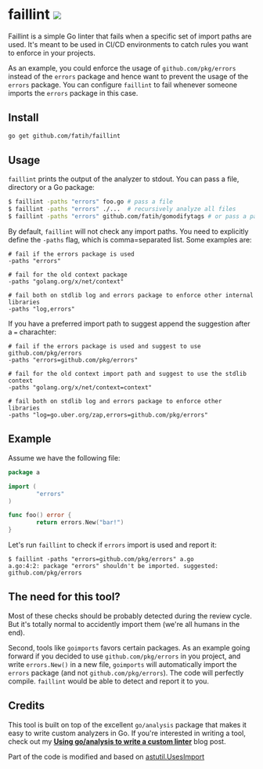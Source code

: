 # faillint [![](https://github.com/fatih/faillint/workflows/build/badge.svg)](https://github.com/fatih/faillint/actions)

Faillint is a simple Go linter that fails when a specific set of import paths
are used. It's meant to be used in CI/CD environments to catch rules you want
to enforce in your projects. 

As an example, you could enforce the usage of `github.com/pkg/errors` instead
of the `errors` package and hence want to prevent the usage of the `errors`
package. You can configure `faillint` to fail whenever someone imports the `errors` package in this case.


## Install

```bash
go get github.com/fatih/faillint
```

## Usage

`faillint` prints the output of the analyzer to stdout. You can pass a file,
directory or a Go package:

```sh
$ faillint -paths "errors" foo.go # pass a file
$ faillint -paths "errors" ./...  # recursively analyze all files
$ faillint -paths "errors" github.com/fatih/gomodifytags # or pass a package
```

By default, `faillint` will not check any import paths. You need to explicitly
define the `-paths` flag, which is comma=separated list. Some examples are:

```
# fail if the errors package is used
-paths "errors"

# fail for the old context package
-paths "golang.org/x/net/context"

# fail both on stdlib log and errors package to enforce other internal libraries
-paths "log,errors"
```


If you have a preferred import path to suggest append the suggestion after a `=` charachter:

```
# fail if the errors package is used and suggest to use github.com/pkg/errors
-paths "errors=github.com/pkg/errors"

# fail for the old context import path and suggest to use the stdlib context
-paths "golang.org/x/net/context=context"

# fail both on stdlib log and errors package to enforce other libraries
-paths "log=go.uber.org/zap,errors=github.com/pkg/errors"
```

## Example

Assume we have the following file:

```go
package a

import (
        "errors"
)

func foo() error {
        return errors.New("bar!")
}
```

Let's run `faillint` to check if `errors` import is used and report it:

```
$ faillint -paths "errors=github.com/pkg/errors" a.go
a.go:4:2: package "errors" shouldn't be imported. suggested: github.com/pkg/errors
```

## The need for this tool?

Most of these checks should be probably detected during the review cycle. But
it's totally normal to accidently import them (we're all humans in the end). 

Second, tools like `goimports` favors certain packages. As an example going
forward if you decided to use `github.com/pkg/errors` in you project, and write
`errors.New()` in a new file, `goimports` will automatically import the
`errors` package (and not `github.com/pkg/errors`). The code will perfectly
compile. `faillint` would be able to detect and report it to you.

## Credits

This tool is built on top of the excellent `go/analysis` package that makes it
easy to write custom analyzers in Go. If you're interested in writing a tool,
check out my **[Using go/analysis to write a custom
linter](https://arslan.io/2019/06/13/using-go-analysis-to-write-a-custom-linter/)**
blog post.

Part of the code is modified and based on [astutil.UsesImport](https://pkg.go.dev/golang.org/x/tools/go/ast/astutil?tab=doc#UsesImport)
